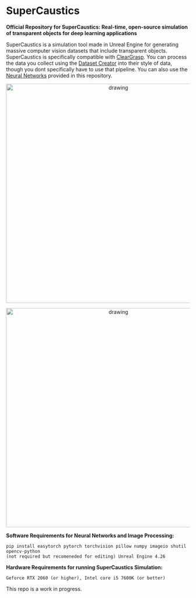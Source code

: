 
# SuperCaustics
 **Official Repository for SuperCaustics: Real-time,  open-source simulation of transparent objects for deep learning applications**

SuperCaustics is a simulation tool made in Unreal Engine for generating massive computer vision datasets that include transparent objects.
SuperCaustics is specifically compatible with [ClearGrasp](https://github.com/Shreeyak/cleargrasp "ClearGrasp").  You can process the data you collect using the [Dataset Creator](https://github.com/MMehdiMousavi/SuperCaustics/blob/main/Dataset%20Creator.ipynb "Dataset Creator Script") into their style of data, though you dont specifically have to use that pipeline. You can also use the [Neural Networks](https://github.com/MMehdiMousavi/SuperCaustics/tree/main/Neural%20Networks "neural networks") provided in this repository.

<p align="center">
  <img src="Assets/SuperCaustics.gif" alt="drawing" width="600"/>
</p>

<p align="center">
  <img src="Assets/Showcase.png" alt="drawing" width="600"/>
</p>
<p align="center">

**Software Requirements for Neural Networks and Image Processing:**

    pip install easytorch pytorch torchvision pillow numpy imageio shutil opencv-python
    (not required but recomeneded for editing) Unreal Engine 4.26

  **Hardware Requirements for running SuperCaustics Simulation:**

    Geforce RTX 2060 (or higher), Intel core i5 7600K (or better)


  
  This repo is a work in progress. 
